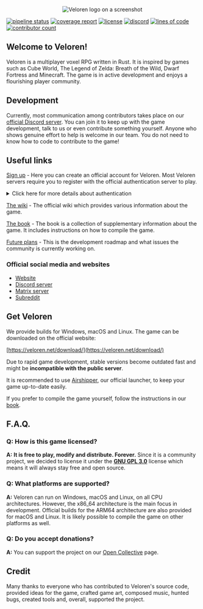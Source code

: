 <p align="center">
	<img alt="Veloren logo on a screenshot" src="https://cdn.discordapp.com/attachments/541307708146581519/712295605170602075/logo.png">
</p>

[![pipeline status](https://gitlab.com/veloren/veloren/badges/master/pipeline.svg)](https://gitlab.com/veloren/veloren/commits/master)
[![coverage report](https://gitlab.com/veloren/veloren/badges/master/coverage.svg)](https://gitlab.com/veloren/veloren/commits/master)
[![license](https://img.shields.io/github/license/veloren/veloren.svg)](https://gitlab.com/veloren/veloren/blob/master/LICENSE)
[![discord](https://img.shields.io/discord/449602562165833758.svg)](https://discord.gg/veloren-community-449602562165833758)
[![lines of code](https://tokei.rs/b1/gitlab/veloren/veloren)](https://tokei.rs/b1/gitlab/veloren/veloren)
[![contributor count](https://img.shields.io/github/contributors/veloren/veloren)](https://gitlab.com/veloren/veloren/-/graphs/master)

## Welcome to Veloren!

Veloren is a multiplayer voxel RPG written in Rust. It is inspired by games such as Cube World, The Legend of Zelda: Breath of the Wild, Dwarf Fortress and Minecraft. The game is in active development and enjoys a flourishing player community.

## Development

Currently, most communication among contributors takes place on our [official Discord server](https://discord.gg/veloren-community-449602562165833758). You can join it to keep up with the game development, talk to us or even contribute something yourself. Anyone who shows genuine effort to help is welcome in our team. You do not need to know how to code to contribute to the game!

## Useful links

[Sign up](https://veloren.net/account/) - Here you can create an official account for Veloren.
Most Veloren servers require you to register with the official authentication server to play.

<details>
<summary>Click here for more details about authentication</summary>
The official authentication server uses TLS encryption extensively. It also employs salted hashing to ensure your login credentials are stored securely. Additionally, the server neither tracks any metrics nor uses data for any purpose other than providing the authentication service.
</details>

[The wiki](https://wiki.veloren.net) - The official wiki which provides various information about the game.

[The book](https://book.veloren.net) - The book is a collection of supplementary information about the game. It includes instructions on how to compile the game.

[Future plans](https://gitlab.com/veloren/veloren/-/milestones) - This is the development roadmap and what issues the community is currently working on.

### Official social media and websites

- [Website](https://veloren.net)
- [Discord server](https://discord.gg/veloren-community-449602562165833758)
- [Matrix server](https://matrix.to/#/#veloren-space:fachschaften.org)
- [Subreddit](https://www.reddit.com/r/Veloren)

## Get Veloren

We provide builds for Windows, macOS and Linux. The game can be downloaded on the official website:

[https://veloren.net/download/](https://veloren.net/download/)

Due to rapid game development, stable versions become outdated fast and might be **incompatible with the public server**.

It is recommended to use [Airshipper](https://book.veloren.net/players/airshipper.html), our official launcher, to keep your game up-to-date easily.

If you prefer to compile the game yourself, follow the instructions in our [book](https://book.veloren.net/contributors/introduction.html).

## F.A.Q.

### **Q:** How is this game licensed?

**A:** **It is free to play, modify and distribute. Forever.** Since it is a community project, we decided to license it under the **[GNU GPL 3.0](https://www.gnu.org/licenses/gpl-3.0.txt)** license which means it will always stay free and open source.

### **Q:** What platforms are supported?

**A:** Veloren can run on Windows, macOS and Linux, on all CPU architectures. However, the x86_64 architecture is the main focus in development. Official builds for the ARM64 architecture are also provided for macOS and Linux. It is likely possible to compile the game on other platforms as well.

### **Q:** Do you accept donations?

**A:** You can support the project on our [Open Collective](https://opencollective.com/veloren) page.

## Credit

Many thanks to everyone who has contributed to Veloren's source code, provided ideas for the game, crafted game art, composed music, hunted bugs, created tools and, overall, supported the project.

